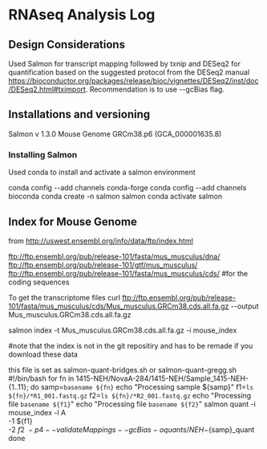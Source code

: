 # RNAseq Analysis Log

## Design Considerations

Used Salmon for transcript mapping followed by txnip and DESeq2 for quantification based on the suggested protocol from the DESeq2 manual https://bioconductor.org/packages/release/bioc/vignettes/DESeq2/inst/doc/DESeq2.html#tximport. Recommendation is to use --gcBias flag.

## Installations and versioning

Salmon v 1.3.0
Mouse Genome GRCm38.p6 (GCA_000001635.8)


### Installing Salmon

Used conda to install and activate a salmon environment

conda config --add channels conda-forge
conda config --add channels bioconda
conda create -n salmon salmon
conda activate salmon

## Index for Mouse Genome

from http://uswest.ensembl.org/info/data/ftp/index.html

ftp://ftp.ensembl.org/pub/release-101/fasta/mus_musculus/dna/
ftp://ftp.ensembl.org/pub/release-101/gtf/mus_musculus/
ftp://ftp.ensembl.org/pub/release-101/fasta/mus_musculus/cds/ #for the coding sequences

To get the transcriptome files
curl ftp://ftp.ensembl.org/pub/release-101/fasta/mus_musculus/cds/Mus_musculus.GRCm38.cds.all.fa.gz --output Mus_musculus.GRCm38.cds.all.fa.gz


salmon index -t Mus_musculus.GRCm38.cds.all.fa.gz -i mouse_index

#note that the index is not in the git repositiry and has to be remade if you download these data

this file is set as salmon-quant-bridges.sh or salmon-quant-gregg.sh
#!/bin/bash
for fn in 1415-NEH/NovaA-284/1415-NEH/Sample_1415-NEH-{1..11};
do
samp=`basename ${fn}`
echo "Processing sample ${samp}"
f1=`ls ${fn}/*R1_001.fastq.gz`
f2=`ls ${fn}/*R2_001.fastq.gz`
echo "Processing file `basename ${f1}`"
echo "Processing file `basename ${f2}`"
salmon quant -i mouse_index -l A \
         -1 ${f1} \
         -2 ${f2} \
         -p 4 --validateMappings --gcBias -o quants/NEH-${samp}_quant
done 